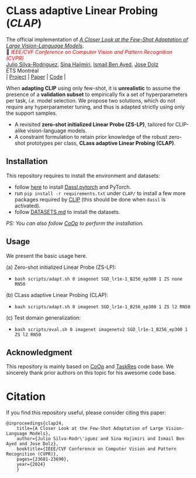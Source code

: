 # CLass adaptive Linear Probing (*CLAP*)
The official implementation of [*A Closer Look at the Few-Shot Adaptation of Large Vision-Language Models*](https://arxiv.org/abs/2312.12730).<br/>
📜 <span style="color:red">*IEEE/CVF Conference on Computer Vision and Pattern Recognition (CVPR)*</span> \
[Julio Silva-Rodriguez](https://scholar.google.es/citations?user=1UMYgHMAAAAJ&hl),
[Sina Hajimiri](https://scholar.google.com/citations?user=C5k-mOYAAAAJ&hl),
[Ismail Ben Ayed](https://scholar.google.es/citations?user=29vyUccAAAAJ&hl),
[Jose Dolz](https://scholar.google.es/citations?user=yHQIFFMAAAAJ&hl)
<br/>
ÉTS Montréal
<br/>
| [Project](https://jusiro.github.io/projects/clap) | [Paper](https://arxiv.org/pdf/2312.12730.pdf) | [Code](https://github.com/jusiro/CLAP) |
<br/>

When **adapting CLIP** using only few-shot, it is **unrealistic** to assume the presence of a **validation subset** to empirically
fix a set of hyperparameters per task, *i.e.* model selection. We propose two solutions, which do not require any hyperparameter 
tuning, and thus is adapted strictly using only the support samples.

- A revisited **zero-shot initialized Linear Probe (ZS-LP)**, tailored for CLIP-alike vision-language models.
- A constraint formulation to retain prior knowledge of the robust zero-shot prototypes per class,
  **CLass adaptive Linear Probing (CLAP)**.

## Installation
This repository requires to install the environment and datasets:
- follow [here](https://github.com/KaiyangZhou/Dassl.pytorch#installation) to install [Dassl.pytorch](https://github.com/KaiyangZhou/Dassl.pytorch) and PyTorch.
- run `pip install -r requirements.txt` under `CLAP/` to install a few more packages required by [CLIP](https://github.com/openai/CLIP) (this should be done when `dassl` is activated).
- follow [DATASETS.md](DATASETS.md) to install the datasets.

*PS: You can also follow [CoOp](https://github.com/KaiyangZhou/CoOp) to perform the installation.*

## Usage
We present the basic usage here.

(a) Zero-shot initialized Linear Probe (ZS-LP):
- `bash scripts/adapt.sh 0 imagenet SGD_lr1e-1_B256_ep300 1 ZS none RN50`

(b) CLass adaptive Linear Probing (CLAP):
- `bash scripts/adapt.sh 0 imagenet SGD_lr1e-1_B256_ep300 1 ZS l2 RN50`

(c) Test domain generalization:
- `bash scripts/eval.sh 0 imagenet imagenetv2 SGD_lr1e-1_B256_ep300 1 ZS l2 RN50`

## Acknowledgment
This repository is mainly based on [CoOp](https://github.com/KaiyangZhou/CoOp) and [TaskRes](https://github.com/geekyutao/TaskRes) code base. We sincerely thank prior authors on this topic for his awesome code base.

# Citation

If you find this repository useful, please consider citing this paper:
```
@inproceedings{clap24,
    title={A Closer Look at the Few-Shot Adaptation of Large Vision-Language Models},
    author={Julio Silva-Rodr\'iguez and Sina Hajimiri and Ismail Ben Ayed and Jose Dolz},
    booktitle={IEEE/CVF Conference on Computer Vision and Pattern Recognition (CVPR)},
    pages={23681-23690},
    year={2024}
    }
